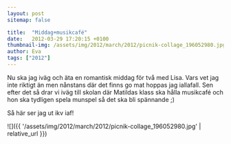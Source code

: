```yaml
---
layout: post
sitemap: false

title:  "Middag+musikcafé"
date:   2012-03-29 17:20:15 +0100
thumbnail-img: /assets/img/2012/march/2012/picnik-collage_196052980.jpg
author: Eva
tags: ["2012"]
---
```


Nu ska jag iväg och äta en romantisk middag för två med Lisa. Vars vet jag inte riktigt än men nånstans där det finns go mat hoppas jag iallafall. Sen efter det så drar vi iväg till skolan där Matildas klass ska hålla musikcafé och hon ska tydligen spela munspel så det ska bli spännande ;)

Så här ser jag ut ikv iaf!

![]({{ '/assets/img/2012/march/2012/picnik-collage_196052980.jpg'  | relative_url }})


